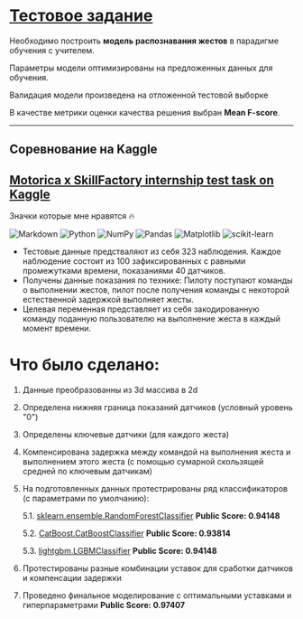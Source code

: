 # [Тестовое задание](https://github.com/hoittoken/Python/blob/master/Py/Projects/progect_motorica/test_task/Task_1.ipynb)

Необходимо построить **модель распознавания жестов** в парадигме обучения с учителем. 

Параметры модели оптимизированы на предложенных данных для обучения. 

Валидация модели произведена на отложенной тестовой выборке

В качестве метрики оценки качества решения выбран **Mean F-score**.
***

## Соревнование на Kaggle 
## [Motorica x SkillFactory internship test task on Kaggle](https://www.kaggle.com/competitions/motorica-x-skillfactory-internship-test-task/overview)

Значки которые мне нравятся 🔥 

![Markdown](https://img.shields.io/badge/markdown-%23000000.svg?style=for-the-badge&logo=markdown&logoColor=white)
![Python](https://img.shields.io/badge/python-3670A0?style=for-the-badge&logo=python&logoColor=ffdd54)
 ![NumPy](https://img.shields.io/badge/numpy-%23013243.svg?style=for-the-badge&logo=numpy&logoColor=white)
![Pandas](https://img.shields.io/badge/pandas-%23150458.svg?style=for-the-badge&logo=pandas&logoColor=white)
![Matplotlib](https://img.shields.io/badge/Matplotlib-%23ffffff.svg?style=for-the-badge&logo=Matplotlib&logoColor=black)
![scikit-learn](https://img.shields.io/badge/scikit--learn-%23F7931E.svg?style=for-the-badge&logo=scikit-learn&logoColor=white)

   * Тестовые данные предстваляют из себя 323 наблюдения. Каждое наблюдение состоит из 100 зафиксированных с равными промежутками времени, показаниями 40 датчиков.
   * Получены данные показания по технике: Пилоту поступают команды о выполнении жестов, пилот после получения команды с некоторой естественной задержкой выполняет жесты.
   * Целевая переменная представляет из себя закодированную команду поданную пользователю на выполнение жеста в каждый момент времени.

# Что было сделано:
1. Данные преобразованны из 3d массива в 2d
    
2. Определена нижняя граница показаний датчиков (условный уровень "0")
3. Определены ключевые датчики (для каждого жеста)
4. Компенсирована задержка между командой на выполнения жеста и выполнением этого жеста (с помощью сумарной скользящей средней по ключевым датчикам)
5. На подготовленных данных протестрированы ряд классификаторов (с параметрами по умолчанию):
    
    5.1. [sklearn.ensemble.RandomForestClassifier](https://scikit-learn.org/stable/modules/generated/sklearn.ensemble.RandomForestClassifier.html) **Public Score: 0.94148**
    
    5.2. [CatBoost.CatBoostClassifier](https://catboost.ai/en/docs/concepts/loss-functions-multiclassification) **Public Score: 0.93814**
    
    5.3. [lightgbm.LGBMClassifier](https://lightgbm.readthedocs.io/en/v3.3.2/pythonapi/lightgbm.LGBMClassifier.html) **Public Score: 0.94148**

6. Протестированы разные комбинации уставок для сработки датчиков и компенсации задержки
7. Проведено финальное моделирование с оптимальными уставками и гиперпараметрами **Public Score: 0.97407** 